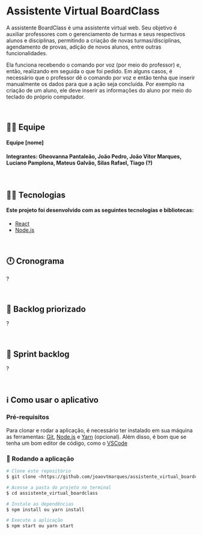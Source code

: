 # Assistente Virtual BoardClass

<p align="left">A assistente BoardClass é uma assistente virtual web. Seu objetivo é auxiliar professores com o gerenciamento de turmas e seus respectivos alunos e disciplinas, permitindo a criação de novas turmas/disciplinas, agendamento de provas, adição de novos alunos, entre outras funcionalidades. </p>
<p align="left">Ela funciona recebendo o comando por voz (por meio do professor) e, então, realizando em seguida o que foi pedido. Em alguns casos, é necessário que o professor dê o comando por voz e então tenha que inserir manualmente os dados para que a ação seja concluída. Por exemplo na criação de um aluno, ele deve inserir as informações do aluno por meio do teclado do próprio computador.</p>

<br>

## 🙅‍♂️ Equipe

#### **Equipe [nome]**
#### **Integrantes:** Gheovanna Pantaleão, João Pedro, João Vitor Marques, Luciano Pamplona, Mateus Galvão, Silas Rafael, Tiago (?)

<br>

## 👨‍💻 Tecnologias

#### Este projeto foi desenvolvido com as seguintes tecnologias e bibliotecas:

<!--ts-->

- [React](https://pt-br.reactjs.org/)
- [Node.js](https://nodejs.org/en/)
<!--te-->

<br>

## 🕛 Cronograma

?

<br>

## 📃 Backlog priorizado

?

<br>

## 📄 Sprint backlog

?

<br>





## ℹ️ Como usar o aplicativo
### Pré-requisitos

Para clonar e rodar a aplicação, é necessário ter instalado em sua máquina as ferramentas:
[Git](https://git-scm.com), [Node.js](https://nodejs.org/en/) e [Yarn](https://yarnpkg.com/) (opcional).
Além disso, é bom que se tenha um bom editor de código, como o [VSCode](https://code.visualstudio.com/)

### 🎲 Rodando a aplicação

```bash
# Clone este repositório
$ git clone <https://github.com/joaovtmarques/assistente_virtual_boardclass>

# Acesse a pasta do projeto no terminal
$ cd assistente_virtual_boardclass

# Instale as dependências
$ npm install ou yarn install

# Execute a aplicação
$ npm start ou yarn start
```
